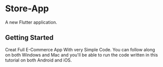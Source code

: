 # Store-App

A new Flutter application.

## Getting Started

Creat Full E-Commerce App With very Simple Code. You can follow along on both Windows and Mac and you'll be able to run the code written in this tutorial on both Android and iOS.
